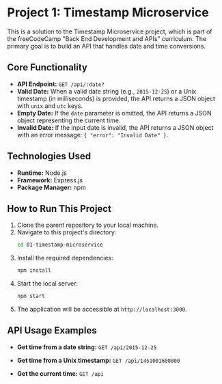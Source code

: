 # Project 1: Timestamp Microservice

This is a solution to the Timestamp Microservice project, which is part of the freeCodeCamp "Back End Development and APIs" curriculum. The primary goal is to build an API that handles date and time conversions.

## Core Functionality

*   **API Endpoint:** `GET /api/:date?`
*   **Valid Date:** When a valid date string (e.g., `2015-12-25`) or a Unix timestamp (in milliseconds) is provided, the API returns a JSON object with `unix` and `utc` keys.
*   **Empty Date:** If the `date` parameter is omitted, the API returns a JSON object representing the current time.
*   **Invalid Date:** If the input date is invalid, the API returns a JSON object with an error message: `{ "error": "Invalid Date" }`.

## Technologies Used

*   **Runtime:** Node.js
*   **Framework:** Express.js
*   **Package Manager:** npm

## How to Run This Project

1.  Clone the parent repository to your local machine.
2.  Navigate to this project's directory:
    ```bash
    cd 01-timestamp-microservice
    ```
3.  Install the required dependencies:
    ```bash
    npm install
    ```
4.  Start the local server:
    ```bash
    npm start
    ```
5.  The application will be accessible at `http://localhost:3000`.

## API Usage Examples

*   **Get time from a date string:**
    `GET /api/2015-12-25`

*   **Get time from a Unix timestamp:**
    `GET /api/1451001600000`

*   **Get the current time:**
    `GET /api`